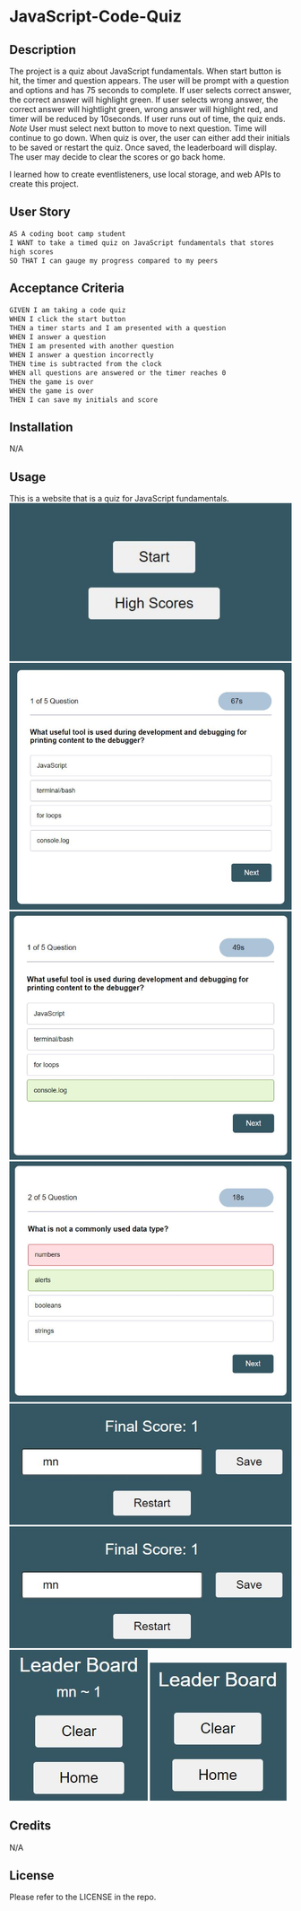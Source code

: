 # JavaScript-Code-Quiz

## Description

The project is a quiz about JavaScript fundamentals.
When start button is hit, the timer and question appears.
The user will be prompt with a question and options and has 75 seconds to complete.
If user selects correct answer, the correct answer will highlight green.
If user selects wrong answer, the correct answer will hightlight green, wrong answer will highlight red, and timer will be reduced by 10seconds.
If user runs out of time, the quiz ends.
*Note* User must select next button to move to next question. Time will continue to go down.
When quiz is over, the user can either add their initials to be saved or restart the quiz.
Once saved, the leaderboard will display.
The user may decide to clear the scores or go back home.

I learned how to create eventlisteners, use local storage, and web APIs to create this project.

## User Story

```
AS A coding boot camp student
I WANT to take a timed quiz on JavaScript fundamentals that stores high scores
SO THAT I can gauge my progress compared to my peers
```

## Acceptance Criteria

```
GIVEN I am taking a code quiz
WHEN I click the start button
THEN a timer starts and I am presented with a question
WHEN I answer a question
THEN I am presented with another question
WHEN I answer a question incorrectly
THEN time is subtracted from the clock
WHEN all questions are answered or the timer reaches 0
THEN the game is over
WHEN the game is over
THEN I can save my initials and score
```

## Installation

N/A

## Usage

This is a website that is a quiz for JavaScript fundamentals.
![Quiz-Demo-Home](./assets/demo/JavaScript-Quiz-Demo-1.jpg)
![Quiz-Demo-Question](./assets/demo/JavaScript-Quiz-Demo-2.jpg)
![Quiz-Demo-Right](./assets/demo/JavaScript-Quiz-Demo-3.jpg)
![Quiz-Demo-Wrong](./assets/demo/JavaScript-Quiz-Demo-4.jpg)
![Quiz-Demo-Save](./assets/demo/JavaScript-Quiz-Demo-5.jpg)
![Quiz-Demo-Save](./assets/demo/JavaScript-Quiz-Demo-5.jpg)
![Quiz-Demo-LeaderBoard](./assets/demo/JavaScript-Quiz-Demo-6.jpg)
![Quiz-Demo-Clear](./assets/demo/JavaScript-Quiz-Demo-7.jpg)

## Credits

N/A

## License

Please refer to the LICENSE in the repo.


